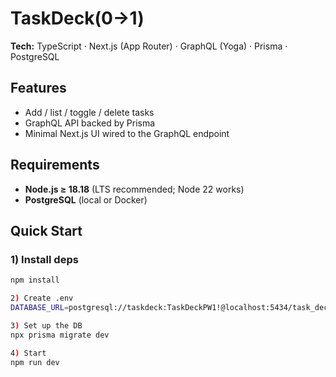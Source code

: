 # TaskDeck(0→1)

**Tech:** TypeScript · Next.js (App Router) · GraphQL (Yoga) · Prisma · PostgreSQL


## Features
- Add / list / toggle / delete tasks
- GraphQL API backed by Prisma
- Minimal Next.js UI wired to the GraphQL endpoint

## Requirements
- **Node.js ≥ 18.18** (LTS recommended; Node 22 works)
- **PostgreSQL** (local or Docker)

## Quick Start

### 1) Install deps
```bash
npm install

2) Create .env
DATABASE_URL=postgresql://taskdeck:TaskDeckPW1!@localhost:5434/task_deck

3) Set up the DB
npx prisma migrate dev

4) Start
npm run dev
